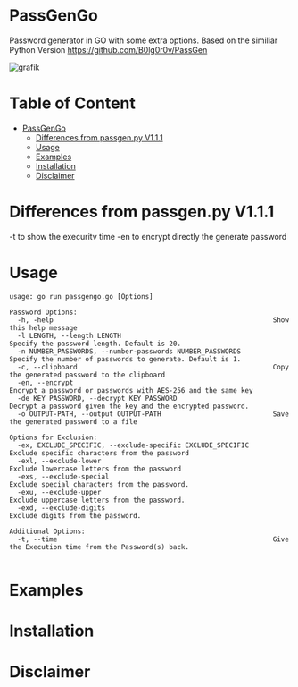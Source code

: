 # PassGenGo
Password generator in GO with some extra options. Based on the similiar Python Version https://github.com/B0lg0r0v/PassGen

![grafik](https://github.com/K3res/PassGenGo/assets/89378576/34a00bab-3dab-45b7-9c4c-aee04019dd77)



# Table of Content
- [PassGenGo](#passgengo)
  * [Differences from passgen.py V1.1.1](#note)
  * [Usage](#usage)
  * [Examples](#examples)
  * [Installation](#installation)
  * [Disclaimer](#disclaimer)



# Differences from passgen.py V1.1.1
-t to show the execuritv time
-en to encrypt directly the generate password



# Usage
```
usage: go run passgengo.go [Options]

Password Options:
  -h, -help                                                       Show this help message
  -l LENGTH, --length LENGTH                                      Specify the password length. Default is 20.
  -n NUMBER_PASSWORDS, --number-passwords NUMBER_PASSWORDS        Specify the number of passwords to generate. Default is 1.
  -c, --clipboard                                                 Copy the generated password to the clipboard
  -en, --encrypt                                                  Encrypt a password or passwords with AES-256 and the same key
  -de KEY PASSWORD, --decrypt KEY PASSWORD                        Decrypt a password given the key and the encrypted password.
  -o OUTPUT-PATH, --output OUTPUT-PATH                            Save the generated password to a file

Options for Exclusion:
  -ex, EXCLUDE_SPECIFIC, --exclude-specific EXCLUDE_SPECIFIC      Exclude specific characters from the password
  -exl, --exclude-lower                                           Exclude lowercase letters from the password
  -exs, --exclude-special                                         Exclude special characters from the password.
  -exu, --exclude-upper                                           Exclude uppercase letters from the password.
  -exd, --exclude-digits                                          Exclude digits from the password.

Additional Options:
  -t, --time                                                      Give the Execution time from the Password(s) back.


``` 

# Examples

# Installation

# Disclaimer









